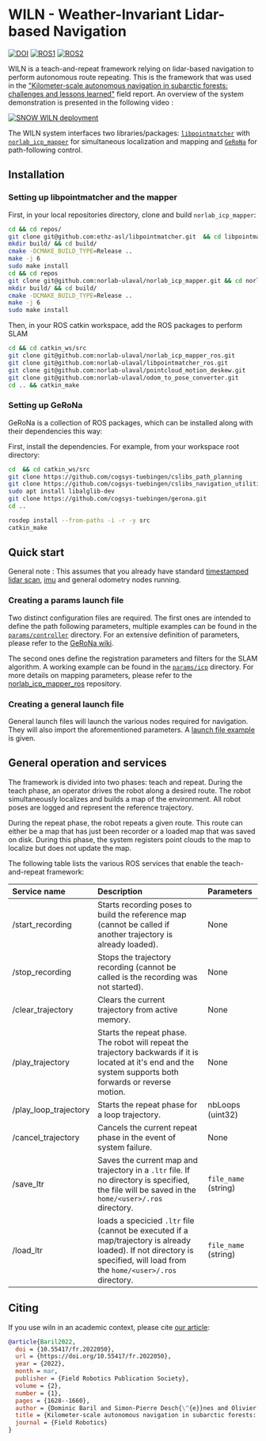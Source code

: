 # WILN - Weather-Invariant Lidar-based Navigation

[![DOI](https://zenodo.org/badge/DOI/10.55417/fr.2022050.svg)](https://doi.org/10.55417/fr.2022050)
[![ROS1](https://img.shields.io/badge/ROS1-melodic-blue?labelColor=blue&logo=ROS)](http://wiki.ros.org/melodic)
[![ROS2](https://img.shields.io/badge/ROS2-humble-blue?labelColor=blue&logo=ROS)](https://docs.ros.org/en/humble)

WILN is a teach-and-repeat framework relying on lidar-based navigation to perform autonomous route repeating. This is the framework that was used in the ["Kilometer-scale autonomous navigation in subarctic forests: challenges and lessons learned"](https://norlab.ulaval.ca/publications/field-report-ltr/) field report. An overview of the system demonstration is presented in the following video :

[![SNOW WILN deployment](https://img.youtube.com/vi/W8TdAoeNv4U/0.jpg)](https://www.youtube.com/watch?v=W8TdAoeNv4U)

The WILN system interfaces two libraries/packages: [`libpointmatcher`](https://github.com/norlab-ulaval/libpointmatcher) with [`norlab_icp_mapper`](https://github.com/norlab-ulaval/norlab_icp_mapper) for simultaneous localization and mapping and [`GeRoNa`](https://github.com/cogsys-tuebingen/gerona) for path-following control.

## Installation

### Setting up libpointmatcher and the mapper

First, in your local repositories directory, clone and build `norlab_icp_mapper`:

```sh
cd && cd repos/
git clone git@github.com:ethz-asl/libpointmatcher.git  && cd libpointmatcher/
mkdir build/ && cd build/
cmake -DCMAKE_BUILD_TYPE=Release ..
make -j 6
sudo make install
cd && cd repos
git clone git@github.com:norlab-ulaval/norlab_icp_mapper.git && cd norlab_icp_mapper/
mkdir build/ && cd build/
cmake -DCMAKE_BUILD_TYPE=Release ..
make -j 6
sudo make install
```

Then, in your ROS catkin workspace, add the ROS packages to perform SLAM

```sh
cd && cd catkin_ws/src
git clone git@github.com:norlab-ulaval/norlab_icp_mapper_ros.git
git clone git@github.com:norlab-ulaval/libpointmatcher_ros.git
git clone git@github.com:norlab-ulaval/pointcloud_motion_deskew.git
git clone git@github.com:norlab-ulaval/odom_to_pose_converter.git
cd .. && catkin_make
```

### Setting up GeRoNa

GeRoNa is a collection of ROS packages, which can be installed along with their dependencies this way:

First, install the dependencies. For example, from your workspace root directory:

```sh
cd  && cd catkin_ws/src
git clone https://github.com/cogsys-tuebingen/cslibs_path_planning
git clone https://github.com/cogsys-tuebingen/cslibs_navigation_utilities
sudo apt install libalglib-dev
git clone https://github.com/cogsys-tuebingen/gerona.git
cd ..

rosdep install --from-paths -i -r -y src
catkin_make
```

## Quick start

General note : This assumes that you already have standard [timestamped lidar scan](https://github.com/norlab-ulaval/ros_rslidar), [imu](https://github.com/ethz-asl/ethzasl_xsens_driver) and general odometry nodes running.

### Creating a params launch file

Two distinct configuration files are required. The first ones are intended to define the path following parameters, multiple examples can be found in the [`params/controller`](https://github.com/norlab-ulaval/WILN/tree/master/params/controller) directory. For an extensive definition of parameters, please refer to the [GeRoNa wiki](https://github.com/cogsys-tuebingen/gerona/wiki/path-follower-parameters).

The second ones define the registration parameters and filters for the SLAM algorithm. A working example can be found in the [`params/icp`](params/) directory. For more details on mapping parameters, please refer to the [norlab_icp_mapper_ros](https://github.com/norlab-ulaval/norlab_icp_mapper_ros) repository.

### Creating a general launch file

General launch files will launch the various nodes required for navigation. They will also import the aforementioned parameters. A [launch file example](https://github.com/norlab-ulaval/WILN/blob/master/launch/warthog.launch) is given.

## General operation and services

The framework is divided into two phases: teach and repeat. During the teach phase, an operator drives the robot along a desired route. The robot simultaneously localizes and builds a map of the environment. All robot poses are logged and represent the reference trajectory.

During the repeat phase, the robot repeats a given route. This route can either be a map that has just been recorder or a loaded map that was saved on disk. During this phase, the system registers point clouds to the map to localize but does not update the map.

The following table lists the various ROS services that enable the teach-and-repeat framework:

| Service name | Description | Parameters |
| :----------- | :---------- | :--------- |
| /start_recording | Starts recording poses to build the reference map (cannot be called if another trajectory is already loaded). | None |
| /stop_recording | Stops the trajectory recording (cannot be called is the recording was not started). | None                 |
| /clear_trajectory | Clears the current trajectory from active memory. | None                 |
| /play_trajectory | Starts the repeat phase. The robot will repeat the trajectory backwards if it is located at it's end and the system supports both forwards or reverse motion. | None |
| /play_loop_trajectory | Starts the repeat phase for a loop trajectory. | nbLoops (uint32)     |
| /cancel_trajectory | Cancels the current repeat phase in the event of system failure. | None  |
| /save_ltr | Saves the current map and trajectory in a `.ltr` file. If no directory is specified, the file will be saved in the `home/<user>/.ros` directory. | `file_name` (string) |
| /load_ltr | loads a specicied `.ltr` file (cannot be executed if a map/trajectory is already loaded). If not directory is specified, will load from the `home/<user>/.ros` directory. | `file_name` (string) |

## Citing

If you use wiln in an academic context, please cite [our article](https://doi.org/10.55417/fr.2022050):

```bibtex
@article{Baril2022,
  doi = {10.55417/fr.2022050},
  url = {https://doi.org/10.55417/fr.2022050},
  year = {2022},
  month = mar,
  publisher = {Field Robotics Publication Society},
  volume = {2},
  number = {1},
  pages = {1628--1660},
  author = {Dominic Baril and Simon-Pierre Desch{\^{e}}nes and Olivier Gamache and Maxime Vaidis and Damien LaRocque and Johann Laconte and Vladim{\'{\i}}r Kubelka and Philippe Gigu{\`{e}}re and Fran{\c{c}}ois Pomerleau},
  title = {Kilometer-scale autonomous navigation in subarctic forests: challenges and lessons learned},
  journal = {Field Robotics}
}
```
